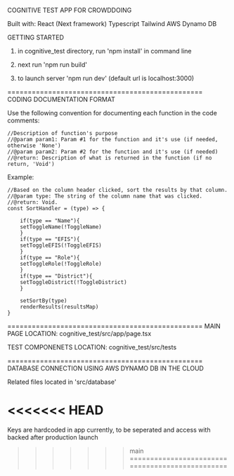 COGNITIVE TEST APP FOR CROWDDOING

Built with:
 React (Next framework)
 Typescript
 Tailwind
 AWS Dynamo DB


GETTING STARTED


1. in cognitive_test directory, run 'npm install' in command line

2. next run 'npm run build'

3. to launch server 'npm run dev' (default url is localhost:3000)




================================================
CODING DOCUMENTATION FORMAT

Use the following convention for documenting each function in the code comments:

    //Description of function's purpose
    //@param param1: Param #1 for the function and it's use (if needed, otherwise 'None')
    //@param param2: Param #2 for the function and it's use (if needed)
    //@return: Description of what is returned in the function (if no return, 'Void')

Example:

    //Based on the column header clicked, sort the results by that column.
    //@param type: The string of the column name that was clicked.
    //@return: Void.
    const SortHandler = (type) => {
        
        if(type == "Name"){
        setToggleName(!ToggleName)
        }
        if(type == "EFIS"){
        setToggleEFIS(!ToggleEFIS)
        }
        if(type == "Role"){
        setToggleRole(!ToggleRole)
        }
        if(type == "District"){
        setToggleDistrict(!ToggleDistrict)
        }

        setSortBy(type)
        renderResults(resultsMap)
    }
================================================
MAIN PAGE LOCATION:
cognitive_test/src/app/page.tsx

TEST COMPONENETS LOCATION:
cognitive_test/src/tests

================================================
DATABASE CONNECTION USING AWS DYNAMO DB IN THE CLOUD

Related files located in 'src/database'

<<<<<<< HEAD
=======
Keys are hardcoded in app currently, to be seperated and access with backed after production launch
>>>>>>> main
================================================
